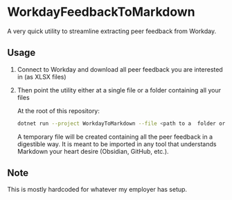 # WorkdayFeedbackToMarkdown

A very quick utility to streamline extracting peer feedback from Workday.

## Usage

1. Connect to Workday and download all peer feedback you are interested in (as XLSX files)
2. Then point the utility either at a single file or a folder containing all your files

   At the root of this repository:

    ```bash
    dotnet run --project WorkdayToMarkdown --file <path to a  folder or an XLSX file>
    ```

    A temporary file will be created containing all the peer feedback  in a digestible way. It is meant to be imported in any tool that  understands Markdown your heart desire (Obsidian, GitHub, etc.).

## Note

This is mostly hardcoded for whatever my employer has setup.